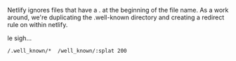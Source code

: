 Netlify ignores files that have a . at the beginning of the file name. As a work around, we're duplicating the .well-known directory and creating a redirect rule on within netlify.


le sigh...

```
/.well_known/*  /well_known/:splat 200
```